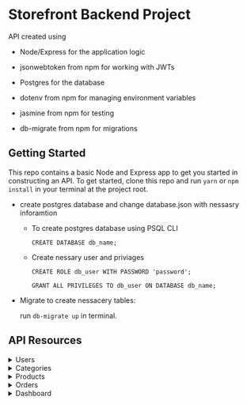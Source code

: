# Storefront Backend Project

API created using

- Node/Express for the application logic

- jsonwebtoken from npm for working with JWTs

- Postgres for the database

- dotenv from npm for managing environment variables

- jasmine from npm for testing

- db-migrate from npm for migrations

## Getting Started

This repo contains a basic Node and Express app to get you started in constructing an API. To get started, clone this repo and run
`yarn` or `npm install` in your terminal at the project root.

- create postgres database and change database.json with nessasry inforamtion

  - To create postgres database using PSQL CLI

    `CREATE DATABASE db_name;`

  - Create nessary user and priviages

    `CREATE ROLE db_user WITH PASSWORD 'password';`

    `GRANT ALL PRIVILEGES TO db_user ON DATABASE db_name;`

- Migrate to create nessacery tables:

  run `db-migrate up` in terminal.

## API Resources

<details>
    <summary> Users </summary>
</details>

<details>
    <summary> Categories </summary>

- ### Get Categories list

  Path: `/categories`

  Method: **_GET_** / Status code : `200`

  > Examples

  `/categories`
  list all categories.

  > Response Example

  ```

  {
  "status": "success",
  "data": {
  "results": 3,
  "categories": [
  {
  "id": 1,
  "name": "cat 1"
  },
  {
  "id": 2,
  "name": "cat 2"
  },
  {
  "id": 3,
  "name": "cat 3"
  }
  ]
  }

  ```

- ### Create Category

  create category

  Path: `/categories`

  Method: **_POST_** / Status code : `201`

  #### Header

  | key           | value                      |
  | ------------- | -------------------------- |
  | Authorization | Bearer < **_JWT token_** > |

  #### Parameters, Body & Queries

  | Key Type | key    | Type   | Default | Required | in URL | in Body | Description    |
  | -------- | ------ | ------ | ------- | -------- | ------ | ------- | -------------- |
  | body     | _name_ | string | -       | Yes      | No     | Yes     | must be unique |

  > Examples

  `/categories`
  create category from json, need jwt user token.

  > Payload JSON Example

  ```

  {
  "name": "category1"
  }

  ```

  > Response Example

  ```

  {
  "status": "success",
  "category": {
  "id": 1,
  "name": "category1"
  }
  }

  ```

- ### Show Category

  Path: `/categories/:id`

  Method: **_get_** / Status code : `200`

  #### Parameters, Body & Queries

  | Key Type  | key  | Type | Default | Required | in URL | in Body | Description |
  | --------- | ---- | ---- | ------- | -------- | ------ | ------- | ----------- |
  | parameter | _id_ | int  | -       | Yes      | Yes    | No      | must be > 0 |

  > Examples

  `/categories/1`
  return category with id: 1.

  > Response Example

  ```

  {
  "status": "success",
  "category": {
  "id": 1,
  "name": "category1"
  }
  }

  ```

- ### Delete Category

  delete Category, JWT user token required.
  Path: `/categories/:id`

  Method: **_delete_** / Status code : `204`

  #### Header

  | key           | value                      |
  | ------------- | -------------------------- |
  | Authorization | Bearer < **_JWT token_** > |

  #### Parameters, Body & Queries

  | Key Type  | key  | Type | Default | Required | in URL | in Body | Description |
  | --------- | ---- | ---- | ------- | -------- | ------ | ------- | ----------- |
  | parameter | _id_ | int  | -       | Yes      | Yes    | No      | must be > 0 |

  > Examples

  `/categories/1`
  delete category with id 1.

- ### Update Category

  update category name

  Path: `/categories/:id`

  Method: **_patch_** / Status code : `200`

  #### Header

  | key           | value                      |
  | ------------- | -------------------------- |
  | Authorization | Bearer < **_JWT token_** > |
  | Content-Type  | application/json           |

  #### Parameters, Body & Queries

  | Key Type  | key    | Type   | Default | Required | in URL | in Body | Description    |
  | --------- | ------ | ------ | ------- | -------- | ------ | ------- | -------------- |
  | parameter | _id_   | int    | -       | Yes      | Yes    | No      | must be > 0    |
  | body      | _name_ | string | -       | Yes      | No     | Yes     | must be unique |

  > Examples

  `/categories/1` update category with id 1 .

  > Payload JSON Example

  ```

  {
  "name": "newCategoryName"
  }

  ```

  > Response Example

  ```

  {
    "status": "success",
    "category": {
        "id": 1,
        "name": "category1"
    }
  }
  ```

  </details>

<details>
  <summary> Products </summary>
   
- ### Get Products list

    Path: `/products`

    Method: **_GET_** / Status code : `200`

    > Examples

    `/products`
    get list of products.

    > Response Example
    ```
    {
    "status": "success",
        "data": {
            "results": 2,
            "products": [
                {
                    "id": 1,
                    "name": "product 1",
                    "price": 100,
                    "category_id": 1
                },
                {
                    "id": 2,
                    "name": "product 2",
                    "price": 19,
                    "category_id": 1
                }
            ]
        }
    }
    ```

- ### Create Product

  create empty Product

  Path: `/products`

  Method: **_POST_** / Status code : `201`

  #### Header

  | key           | value                      |
  | ------------- | -------------------------- |
  | Authorization | Bearer < **_JWT token_** > |

  #### Parameters, Body & Queries

  | Key Type | key         | Type   | Default | Required | in URL | in Body | Description                     |
  | -------- | ----------- | ------ | ------- | -------- | ------ | ------- | ------------------------------- |
  | body     | _name_      | string | -       | Yes      | No     | Yes     | Product name                    |
  | body     | _price_     | int    | -       | Yes      | No     | Yes     | Product price, must > 0         |
  | body     | category_id | int    | -       | Yes      | No     | Yes     | Existing Category id , must > 0 |

  > Examples

  `/products`
  create new product.

  > Payload JSON Example

  ```
  {
     "name": "Product 1",
      "price": 55,
      "category_id": 1
  }
  ```

  > Response Example

  ```
  {
    "status": "success",
    "product": {
        "id": 12,
        "name": "product 1",
        "price": 55,
        "category_id": 1
    }
  }
  ```

- ### Show Product

  Path: `/products/:id`

  Method: **_get_** / Status code : `200`

  #### Parameters, Body & Queries

  | Key Type  | key  | Type | Default | Required | in URL | in Body | Description |
  | --------- | ---- | ---- | ------- | -------- | ------ | ------- | ----------- |
  | parameter | _id_ | int  | -       | Yes      | Yes    | No      | must be > 0 |

  > Examples

  `/products/1`
  return product with id 1.

  > Response Example

  ```
  {
      "status": "success",
      "product": {
          "id": 1,
          "name": "product 1",
          "price": 100,
          "category_id": 1
      }
  }
  ```

- ### Delete Product

  delete product, **JWT user token is required**.

  Path: `/products/:id`

  Method: **_delete_** / Status code : `204`

  #### Header

  | key           | value                      |
  | ------------- | -------------------------- |
  | Authorization | Bearer < **_JWT token_** > |

  #### Parameters, Body & Queries

  | Key Type  | key  | Type | Default | Required | in URL | in Body | Description |
  | --------- | ---- | ---- | ------- | -------- | ------ | ------- | ----------- |
  | parameter | _id_ | int  | -       | Yes      | Yes    | No      | must be > 0 |

  > Examples

  `/products/1`
  delete product id: 1.

- ### Update Product

  update product name, price & category, **JWT user token is required**.

  Path: `/products/:id`

  Method: **_patch_** / Status code : `200`

  #### Header

  | key           | value                      |
  | ------------- | -------------------------- |
  | Authorization | Bearer < **_JWT token_** > |
  | Content-Type  | application/json           |

  #### Parameters, Body & Queries

  | Key Type | key         | Type   | Default | Required | in URL | in Body | Description                     |
  | -------- | ----------- | ------ | ------- | -------- | ------ | ------- | ------------------------------- |
  | body     | _name_      | string | -       | Optional | No     | Yes     | Product name                    |
  | body     | _price_     | int    | -       | Optional | No     | Yes     | Product price, must > 0         |
  | body     | category_id | int    | -       | Optional | No     | Yes     | Existing Category id , must > 0 |

  > Examples

  `/products/1`
  update product with id 1.

  > Payload JSON Example

  ```
  {
      "name": "new product 1",
      "price": 105,
      "category_id": 2
  }

  ```

  > Response Example

  ```
  {
      "status": "success",
      "product": {
          "id": 3,
          "name": "new product 1",
          "price": 105,
          "category_id": 2
      }
  }
  ```

</details>
<details>
    <summary> Orders </summary>
  
- ### Get Orders list

    Path: `/orders`

    Method: **_GET_** / Status code : `200`

    #### Header

    | key           | value                      |
    | ------------- | -------------------------- |
    | Authorization | Bearer < **_JWT token_** > |
    | Content-Type  | application/json           |

    #### Parameters, Body & Queries

    | Key Type | key      | Type   | Default | Required | in URL | in Body | Description                  |
    | -------- | -------- | ------ | ------- | -------- | ------ | ------- | ---------------------------- |
    | query    | _status_ | string | -       | No       | Yes    | No      | must be (active or complete) |

    > Examples

    `/orders`
    list of active and completed orders that related to user.

    `/orders/?status=complete`
    list of completed orders that related to user.

    `/orders/?status=active`
    list of active orders that related to user.

    > Response Example

    ```
    {
        "status": "success",
        "data": {
            "results": 2,
            "orders": [
                {
                    "id": 1,
                    "status": "complete",
                    "user_id": 1
                },
                {
                    "id": 2,
                    "status": "active",
                    "user_id": 1
                }
            ]
        }
    }
    ```

- ### Create Order

  create empty order

  Path: `/orders`

  Method: **_POST_** / Status code : `201`

  #### Header

  | key           | value                      |
  | ------------- | -------------------------- |
  | Authorization | Bearer < **_JWT token_** > |

  > Examples

  `/orders`
  list of active and completed orders that related to user.

  > Response Example

  ```
  {
    "status": "success",
    "order": {
        "id": 1,
        "status": "active",
        "user_id": 1
    }
  }
  ```

- ### Show Order

  show order that related to jwt user with products list that in it.
  Path: `/orders/:id`

  Method: **_get_** / Status code : `200`

  #### Header

  | key           | value                      |
  | ------------- | -------------------------- |
  | Authorization | Bearer < **_JWT token_** > |
  | Content-Type  | application/json           |

  #### Parameters, Body & Queries

  | Key Type  | key  | Type | Default | Required | in URL | in Body | Description |
  | --------- | ---- | ---- | ------- | -------- | ------ | ------- | ----------- |
  | parameter | _id_ | int  | -       | Yes      | Yes    | No      | must be > 0 |

  > Examples

  `/orders/1`
  return order with products.

  > Response Example

  ```
  {
    "status": "success",
    "order": {
        "id": 5,
        "status": "active",
        "user_id": 1
    },
    "cart": [
        {
            "product_id": 1,
            "name": "product 1",
            "quantity": 6
        },
        {
            "product_id": 2,
            "name": "product 2",
            "quantity": 6
        }
    ]
  }
  ```

- ### Delete Order

  delete order that related to jwt user.
  Path: `/orders/:id`

  Method: **_delete_** / Status code : `204`

  #### Header

  | key           | value                      |
  | ------------- | -------------------------- |
  | Authorization | Bearer < **_JWT token_** > |

  #### Parameters, Body & Queries

  | Key Type  | key  | Type | Default | Required | in URL | in Body | Description |
  | --------- | ---- | ---- | ------- | -------- | ------ | ------- | ----------- |
  | parameter | _id_ | int  | -       | Yes      | Yes    | No      | must be > 0 |

  > Examples

  `/orders/1`
  delete order with products.

- ### Update Order

  change order status from active to complete( allowed if order have products)
  or change from complete to active

  Path: `/orders/:id`

  Method: **_patch_** / Status code : `200`

  #### Header

  | key           | value                      |
  | ------------- | -------------------------- |
  | Authorization | Bearer < **_JWT token_** > |
  | Content-Type  | application/json           |

  #### Parameters, Body & Queries

  | Key Type  | key      | Type   | Default | Required | in URL | in Body | Description                  |
  | --------- | -------- | ------ | ------- | -------- | ------ | ------- | ---------------------------- |
  | parameter | _id_     | int    | -       | Yes      | Yes    | No      | must be > 0                  |
  | body      | _status_ | string | -       | Yes      | No     | Yes     | must be (active or complete) |

  > Examples

  `/orders/1`
  return order with products.

  > Payload JSON Example

  ```
  {
      "status": "complete"
  }
  ```

  > Response Example

  ```
  {
    "status": "success",
    "order": {
        "id": 5,
        "status": "complete",
        "user_id": 1
    },
    "cart": [
        {
            "product_id": 1,
            "name": "product 1",
            "quantity": 6
        },
        {
            "product_id": 2,
            "name": "product 2",
            "quantity": 6
        }
    ]
  }
  ```

- ### Add Product to Active Order (add to cart)

  adding product to active order

  Path: `/orders/:id/products`

  Method: **_post_** / Status code : `201`

  #### Header

  | key           | value                      |
  | ------------- | -------------------------- |
  | Authorization | Bearer < **_JWT token_** > |
  | Content-Type  | application/json           |

  #### Parameters, Body & Queries

  | Key Type  | key        | Type | Default | Required | in URL | in Body | Description |
  | --------- | ---------- | ---- | ------- | -------- | ------ | ------- | ----------- |
  | parameter | _id_       | int  | -       | Yes      | Yes    | No      | must be > 0 |
  | body      | product_id | int  | -       | Yes      | No     | Yes     | must be > 0 |
  | body      | quantity   | int  | -       | Yes      | No     | Yes     | must be > 0 |

  > Examples

  `/orders/1/products`
  add product json to order.

  > Payload JSON Example

  ```
  {
    "quantity": 6,
    "product_id" :5
  }
  ```

  > Response Example

  ```
  {
    "status": "success",
    "cart": {
        "order": {
            "id": 1,
            "status": "active",
            "user_id": 1
        },
        "products": [
            {
                "product_id": 5,
                "name": "product 5",
                "quantity": 6
            }
        ]
    }
  }
  ```

</details>

<details>
    <summary> Dashboard </summary>

- ### Popular Products (add to cart)

  Get most popular products

  Path: `/dashboard/products/popular/`

  Method: **_get_** / Status code : `200`

  #### Parameters, Body & Queries

  | Key Type | key   | Type   | Default | Required | in URL | in Body | Description           |
  | -------- | ----- | ------ | ------- | -------- | ------ | ------- | --------------------- |
  | query    | sort  | string | 'desc'  | Optional | Yes    | No      | must be (asc or desc) |
  | query    | limit | int    | 5       | Optional | Yes    | No      | must be > 0           |

  > Examples

  `/dashboard/products/popular/?sort=desc&limit=5`
  get top five popular products with desc order

  > Response Example

  ```
  {
      "status": "success",
      "data": {
          "results": 5,
          "products": [
              {
                  "product_id": 9,
                  "count": "10"
              },
              {
                  "product_id": 3,
                  "count": "5"
              },
              {
                  "product_id": 4,
                  "count": "3"
              },
              {
                  "product_id": 2,
                  "count": "2"
              },
              {
                  "product_id": 1,
                  "count": "1"
              }
          ]
      }
  }
  ```

- ### Products with category

  Get list of products with specific category

  Path: `dashboard/products/category/:id`

  Method: **_get_** / Status code : `200`

  #### Parameters, Body & Queries

  | Key Type  | key | Type | Default | Required | in URL | in Body | Description             |
  | --------- | --- | ---- | ------- | -------- | ------ | ------- | ----------------------- |
  | parameter | id  | int  | -       | Yes      | Yes    | No      | category id must be > 0 |

  > Examples

  `dashboard/products/category/1`
  return products list which category id 1

  > Response Example

  ```
  {
    "status": "success",
    "data": {
        "results": 4,
        "products": [
            {
                "id": 2,
                "name": "product 2",
                "price": 19,
                "category_name": "category1"
            },
            {
                "id": 10,
                "name": "cat1",
                "price": 55,
                "category_name": "category1"
            },
            {
                "id": 11,
                "name": "product 1",
                "price": 55,
                "category_name": "category1"
            },
            {
                "id": 12,
                "name": "product 1",
                "price": 55,
                "category_name": "category1"
            }
        ]
    }
  }
  ```

</details>
